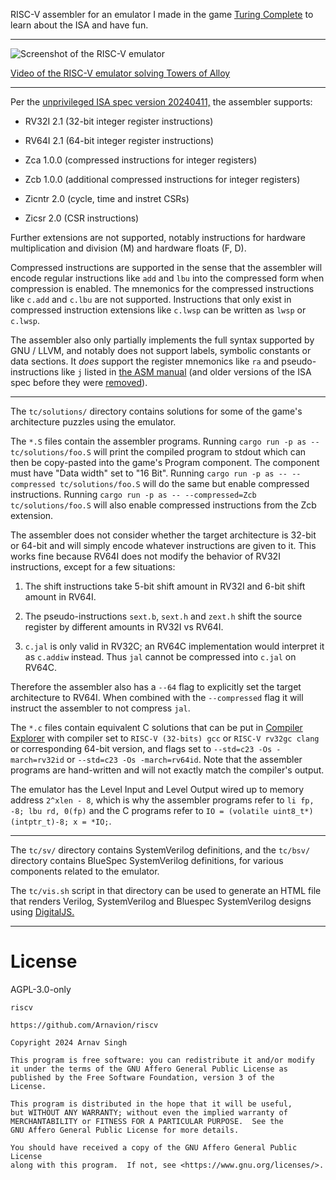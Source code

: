 RISC-V assembler for an emulator I made in the game [Turing Complete](https://store.steampowered.com/app/1444480/Turing_Complete/) to learn about the ISA and have fun.

---

![Screenshot of the RISC-V emulator](https://www.arnavion.dev/img/tc-riscv.png)

[Video of the RISC-V emulator solving Towers of Alloy](https://www.arnavion.dev/img/tc-riscv-tower-of-alloy.mp4)

---

Per the [unprivileged ISA spec version 20240411,](https://github.com/riscv/riscv-isa-manual/releases/tag/20240411) the assembler supports:

- RV32I 2.1 (32-bit integer register instructions)

- RV64I 2.1 (64-bit integer register instructions)

- Zca 1.0.0 (compressed instructions for integer registers)

- Zcb 1.0.0 (additional compressed instructions for integer registers)

- Zicntr 2.0 (cycle, time and instret CSRs)

- Zicsr 2.0 (CSR instructions)

Further extensions are not supported, notably instructions for hardware multiplication and division (M) and hardware floats (F, D).

Compressed instructions are supported in the sense that the assembler will encode regular instructions like `add` and `lbu` into the compressed form when compression is enabled. The mnemonics for the compressed instructions like `c.add` and `c.lbu` are not supported. Instructions that only exist in compressed instruction extensions like `c.lwsp` can be written as `lwsp` or `c.lwsp`.

The assembler also only partially implements the full syntax supported by GNU / LLVM, and notably does not support labels, symbolic constants or data sections. It *does* support the register mnemonics like `ra` and pseudo-instructions like `j` listed in [the ASM manual](https://github.com/riscv-non-isa/riscv-asm-manual/blob/ad0de8c004e29c9a7ac33cfd054f4d4f9392f2fb/src/asm-manual.adoc) (and older versions of the ISA spec before they were [removed](https://github.com/riscv/riscv-isa-manual/issues/1470)).

---

The `tc/solutions/` directory contains solutions for some of the game's architecture puzzles using the emulator.

The `*.S` files contain the assembler programs. Running `cargo run -p as -- tc/solutions/foo.S` will print the compiled program to stdout which can then be copy-pasted into the game's Program component. The component must have "Data width" set to "16 Bit". Running `cargo run -p as -- --compressed tc/solutions/foo.S` will do the same but enable compressed instructions. Running `cargo run -p as -- --compressed=Zcb tc/solutions/foo.S` will also enable compressed instructions from the Zcb extension.

The assembler does not consider whether the target architecture is 32-bit or 64-bit and will simply encode whatever instructions are given to it. This works fine because RV64I does not modify the behavior of RV32I instructions, except for a few situations:

1. The shift instructions take 5-bit shift amount in RV32I and 6-bit shift amount in RV64I.

2. The pseudo-instructions `sext.b`, `sext.h` and `zext.h` shift the source register by different amounts in RV32I vs RV64I.

3. `c.jal` is only valid in RV32C; an RV64C implementation would interpret it as `c.addiw` instead. Thus `jal` cannot be compressed into `c.jal` on RV64C.

Therefore the assembler also has a `--64` flag to explicitly set the target architecture to RV64I. When combined with the `--compressed` flag it will instruct the assembler to not compress `jal`.

The `*.c` files contain equivalent C solutions that can be put in [Compiler Explorer](https://gcc.godbolt.org/) with compiler set to `RISC-V (32-bits) gcc` or `RISC-V rv32gc clang` or corresponding 64-bit version, and flags set to `--std=c23 -Os -march=rv32id` or `--std=c23 -Os -march=rv64id`. Note that the assembler programs are hand-written and will not exactly match the compiler's output.

The emulator has the Level Input and Level Output wired up to memory address `2^xlen - 8`, which is why the assembler programs refer to `li fp, -8; lbu rd, 0(fp)` and the C programs refer to `IO = (volatile uint8_t*)(intptr_t)-8; x = *IO;`.

---

The `tc/sv/` directory contains SystemVerilog definitions, and the `tc/bsv/` directory contains BlueSpec SystemVerilog definitions, for various components related to the emulator.

The `tc/vis.sh` script in that directory can be used to generate an HTML file that renders Verilog, SystemVerilog and Bluespec SystemVerilog designs using [DigitalJS.](https://github.com/tilk/digitaljs)

---

# License

AGPL-3.0-only

```
riscv

https://github.com/Arnavion/riscv

Copyright 2024 Arnav Singh

This program is free software: you can redistribute it and/or modify
it under the terms of the GNU Affero General Public License as
published by the Free Software Foundation, version 3 of the
License.

This program is distributed in the hope that it will be useful,
but WITHOUT ANY WARRANTY; without even the implied warranty of
MERCHANTABILITY or FITNESS FOR A PARTICULAR PURPOSE.  See the
GNU Affero General Public License for more details.

You should have received a copy of the GNU Affero General Public License
along with this program.  If not, see <https://www.gnu.org/licenses/>.
```
